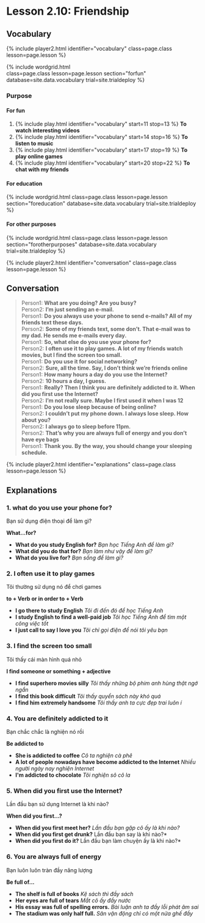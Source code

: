 ﻿---
layout: lesson
class: "2"
lesson: "10"
---

# Lesson 2.10: Friendship

## Vocabulary
{% include player2.html identifier="vocabulary" class=page.class lesson=page.lesson %} 


{% include wordgrid.html  
		class=page.class 
		lesson=page.lesson 
		section="forfun" 
		database=site.data.vocabulary 
		trial=site.trialdeploy %}

### Purpose

#### For fun

1. {% include play.html identifier="vocabulary" start=11 stop=13 %} **To watch interesting videos**
2. {% include play.html identifier="vocabulary" start=14 stop=16 %} **To listen to music**
3. {% include play.html identifier="vocabulary" start=17 stop=19 %} **To play online games**
4. {% include play.html identifier="vocabulary" start=20 stop=22 %} **To chat with my friends**
		

#### For education

{% include wordgrid.html 
		class=page.class 
		lesson=page.lesson 
		section="foreducation"
		database=site.data.vocabulary 
		trial=site.trialdeploy %}


#### For other purposes

		
{% include wordgrid.html 
		class=page.class 
		lesson=page.lesson 
		section="forotherpurposes"
		database=site.data.vocabulary 
		trial=site.trialdeploy %}
		

{% include player2.html identifier="conversation" class=page.class lesson=page.lesson %}
## Conversation

> Person1: 	**What are you doing? Are you busy?**  
> Person2: 	**I’m just sending an e-mail.**  
> Person1: 	**Do you always use your phone to send e-mails? All of my friends text these days.**  
> Person2:	**Some of my friends text, some don’t. That e-mail was to my dad. He sends me e-mails every day.**  
> Person1: 	**So, what else do you use your phone for?**  
> Person2: 	**I often use it to play games. A lot of my friends watch movies, but I find the screen too small.**  
> Person1:	**Do you use it for social networking?**  
> Person2: 	**Sure, all the time. Say, I don’t think we’re friends online**  
> Person1: **How many hours a day do you use the Internet?**  
> Person2: **10 hours a day, I guess.**  
> Person1: **Really? Then I think you are definitely addicted to it. When did you first use the Internet?**  
> Person2: **I’m not really sure. Maybe I first used it when I was 12**  
> Person1: **Do you lose sleep because of being online?**  
> Person2: **I couldn’t put my phone down. I always lose sleep. How about you?**  
> Person2: **I always go to sleep before 11pm.**  
> Person2: **That’s why you are always full of energy and you don’t have eye bags**  
> Person1: **Thank you. By the way, you should change your sleeping schedule.**  


{% include player2.html identifier="explanations" class=page.class lesson=page.lesson %}


## Explanations
### 1. what do you use your phone for?
Bạn sử dụng điện thoại để làm gì? 

**What...for?** 

- **What do you study English for?** *Bạn học Tiếng Anh để làm gì?*
- **What did you do that for?** *Bạn làm như vậy để làm gì?*
- **What do you live for?** *Bạn sống để làm gì?*

### 2. I often use it to play games
Tôi thường sử dụng nó để chơi games

**to + Verb or in order to + Verb** 

- **I go there to study English** *Tôi đi đến đó để học Tiếng Anh*
- **I study English to find a well-paid job** *Tôi học Tiếng Anh để tìm một công việc tốt*
- **I just call to say I love you** *Tôi chỉ gọi điện để nói tôi yêu bạn*



### 3. I find the screen too small
Tôi thấy cái màn hình quá nhỏ 

**I find someone or something + adjective**

- **I find superhero movies silly** *Tôi thấy những bộ phim anh hùng thật ngớ ngẩn*
- **I find this book difficult** *Tôi thấy quyển sách này khó quá*
- **I find him extremely handsome** *Tôi thấy anh ta cực đẹp trai luôn í* 


### 4. You are definitely addicted to it
Bạn chắc chắc là nghiện nó rồi 

**Be addicted to**

- **She is addicted to coffee** *Cô ta nghiện cà phê*
- **A lot of people nowadays have become addicted to the Internet** *Nhiều người ngày nay nghiện Internet*
- **I'm addicted to chocolate** *Tôi nghiện sô cô la*

### 5. When did you first use the Internet?
Lần đầu bạn sử dụng Internet là khi nào?

**When did you first...?**

- **When did you first meet her?** *Lần đầu bạn gặp cô ấy là khi nào?*
- **When did you first get drunk?** Lần đầu bạn say là khi nào?*
- **When did you first do it?** Lần đầu bạn làm chuyện ấy là khi nào?*

### 6. You are always full of energy
Bạn luôn luôn tràn đầy năng lượng 

**Be full of...** 

- **The shelf is full of books** *Kệ sách thì đầy sách*
- **Her eyes are full of tears** *Mắt cô ấy đầy nước*
- **His essay was full of spelling errors.** *Bài luận anh ta đầy lỗi phát âm sai*
- **The stadium was only half full.** *Sân vận động chỉ có một nửa ghế đầy*